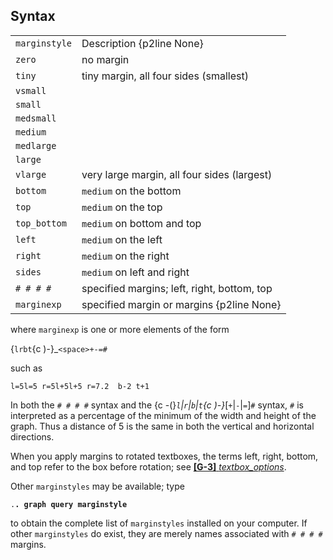 ## Syntax

|                 |                                             |
|-----------------|---------------------------------------------|
| `marginstyle`   | Description {p2line None}                   |
| `zero`          | no margin                                   |
| `tiny`          | tiny margin, all four sides (smallest)      |
| `vsmall`        |                                             |
| `small`         |                                             |
| `medsmall`      |                                             |
| `medium`        |                                             |
| `medlarge`      |                                             |
| `large`         |                                             |
| `vlarge`        | very large margin, all four sides (largest) |
| `bottom`        | `medium` on the bottom                      |
| `top`           | `medium` on the top                         |
| `top_bottom`    | `medium` on bottom and top                  |
| `left`          | `medium` on the left                        |
| `right`         | `medium` on the right                       |
| `sides`         | `medium` on left and right                  |
| `# # # #` | specified margins; left, right, bottom, top |
| `marginexp`     | specified margin or margins {p2line None}   |

where `marginexp` is one or more elements of the form

{`lrbt`<span options=")-">{c
)-}_`<space>+-=#`

such as

`l=5l=5 r=5l+5l+5 r=7.2  b-2 t+1`

In both the `# # # #` syntax and the <span options="-(">{c
-(}_`l`\|`r`\|`b`\|`t`<span options=")-">{c
)-}_\[`+`\|`-`\|`=`\]`#` syntax, `#` is interpreted as a
percentage of the minimum of the width and height of the graph. Thus a
distance of 5 is the same in both the vertical and horizontal
directions.

When you apply margins to rotated textboxes, the terms left, right,
bottom, and top refer to the box before rotation; see
[<strong>[G-3]</strong> <em>textbox_options</em>](http://www.stata.com/help.cgi?textbox_options).

Other `marginstyles` may be available; type

`.`**`. graph query marginstyle`**

to obtain the complete list of `marginstyles` installed on your
computer. If other `marginstyles` do exist, they are merely names
associated with `# # # #` margins.
